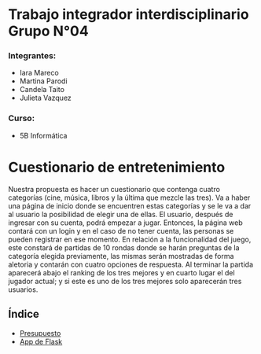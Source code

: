 # Trabajo integrador interdisciplinario Grupo N°04

### Integrantes:  
- Iara Mareco  
- Martina Parodi  
- Candela Taito  
- Julieta Vazquez

### Curso: 
- 5B Informática 

# Cuestionario de entretenimiento 
Nuestra propuesta es hacer un cuestionario que contenga cuatro categorías (cine, música, libros y la última que mezcle las tres). Va a haber una página de inicio donde se encuentren estas categorías y se le va a dar al usuario la posibilidad de elegir una de ellas. El usuario, después de ingresar con su cuenta, podrá empezar a jugar. Entonces, la página web contará con un login y en el caso de no tener cuenta, las personas se pueden registrar en ese momento. En relación a la funcionalidad del juego, este constará de partidas de 10 rondas donde se harán preguntas de la categoría elegida previamente, las mismas serán mostradas de forma aletoria y contarán con cuatro opciones de respuesta. Al terminar la partida aparecerá abajo el ranking de los tres mejores y en cuarto lugar el del jugador actual; y si este es uno de los tres mejores solo aparecerán tres usuarios.

## Índice
- [Presupuesto](https://github.com/iaramareco/G04-TPFINAL-2CUAT/blob/main/Presupuesto.md)
- [App de Flask](https://replit.com/@iaramareco/TP-Final#main.py)   

